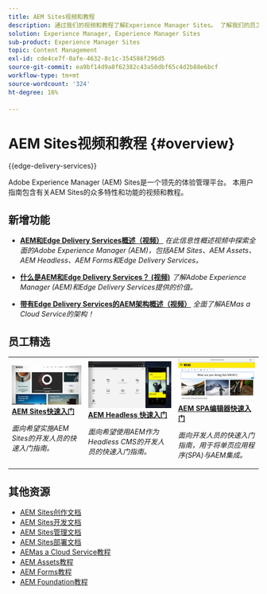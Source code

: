 ```yaml
---
title: AEM Sites视频和教程
description: 通过我们的视频和教程了解Experience Manager Sites。 了解我们的员工选择以及AEM Sites的新增功能。
solution: Experience Manager, Experience Manager Sites
sub-product: Experience Manager Sites
topic: Content Management
exl-id: cde4ce7f-0afe-4632-8c1c-354586f296d5
source-git-commit: ea9bf14d9a8f62382c43a50dbf65c4d2b88e6bcf
workflow-type: tm+mt
source-wordcount: '324'
ht-degree: 16%

---
```


# AEM Sites视频和教程 {#overview}

{{edge-delivery-services}}

Adobe Experience Manager (AEM) Sites是一个领先的体验管理平台。 本用户指南包含有关AEM Sites的众多特性和功能的视频和教程。

<div id="whats-new-section-skip"></div>

## 新增功能

* **[AEM和Edge Delivery Services概述（视频）](https://experienceleague.adobe.com/docs/experience-manager-learn/cloud-service/overview.html?lang=zh-Hans)**
  *在此信息性概述视频中探索全面的Adobe Experience Manager (AEM)，包括AEM Sites、AEM Assets、AEM Headless、AEM Forms和Edge Delivery Services。*

* **[什么是AEM和Edge Delivery Services？ (视频)](https://experienceleague.adobe.com/docs/experience-manager-learn/cloud-service/introduction/what-is-aem-as-a-cloud-service.html)**
  *了解Adobe Experience Manager (AEM)和Edge Delivery Services提供的价值。*

* **[带有Edge Delivery Services的AEM架构概述（视频）](https://experienceleague.adobe.com/docs/experience-manager-learn/cloud-service/introduction/architecture.html?lang=zh-Hans)**
  *全面了解AEMas a Cloud Service的架构！*


<div id="recs-overview-body-1"></div>
<div id="recs-overview-body-2"></div>
<div id="recs-overview-body-3"></div>
<div id="recs-overview-body-4"></div>
<div id="recs-overview-body-5"></div>
<div id="recs-overview-body-6"></div>

<div id="staff-picks-section">

## 员工精选

<table>
<tr>
  <td>
    <a href="https://experienceleague.adobe.com/docs/experience-manager-learn/getting-started-wknd-tutorial-develop/overview.html?lang=zh-Hans">
      <img alt="《AEM Sites 快速入门》 - WKND 教程" src="./assets/aem-wknd-tutorial.png" />
    </a>
    <div>
      <a href="https://experienceleague.adobe.com/docs/experience-manager-learn/getting-started-wknd-tutorial-develop/overview.html?lang=zh-Hans">
    <strong>AEM Sites快速入门</strong>
    </a>
    </div>
    <p>
    <em>面向希望实施AEM Sites的开发人员的快速入门指南。</em>
    <p>
  </td>
  <td>
    <a href="https://experienceleague.adobe.com/docs/experience-manager-learn/getting-started-with-aem-headless/overview.html?lang=zh-Hans">
    <img alt="AEM Headless 快速入门" src="./assets/aem-headless-tutorial.png" />
    </a>
    <div>
    <a href="https://experienceleague.adobe.com/docs/experience-manager-learn/getting-started-with-aem-headless/overview.html?lang=zh-Hans">
    <strong>AEM Headless 快速入门</strong>
    </a>
    </div>
    <p>
    <em>面向希望使用AEM作为Headless CMS的开发人员的快速入门指南。</em>
    </p>
  </td>
  <td>
    <a href="https://experienceleague.adobe.com/docs/experience-manager-learn/getting-started-with-aem-headless/spa-editor/react/overview.html">
      <img alt="AEM SPA编辑器快速入门" src="./assets/aem-wknd-spa-editor-tutorial.png" />
    </a>
     <div>
      <a href="https://experienceleague.adobe.com/docs/experience-manager-learn/getting-started-with-aem-headless/spa-editor/react/overview.html">
        <strong>AEM SPA编辑器快速入门</strong>
      </a>
    </div>
    <p>
    <em>面向开发人员的快速入门指南，用于将单页应用程序(SPA)与AEM集成。</em>
    <p>
  </td>
</tr>
</table>

</div>

## 其他资源

* [AEM Sites创作文档](https://experienceleague.adobe.com/docs/experience-manager-65/authoring/home.html)
* [AEM Sites开发文档](https://experienceleague.adobe.com/docs/experience-manager-65/developing/home.html)
* [AEM Sites管理文档](https://experienceleague.adobe.com/docs/experience-manager-65/administering/home.html)
* [AEM Sites部署文档](https://experienceleague.adobe.com/docs/experience-manager-65/deploying/home.html)
* [AEMas a Cloud Service教程](/help/cloud-service/overview.md)
* [AEM Assets教程](/help/assets/overview.md)
* [AEM Forms教程](/help/forms/overview.md)
* [AEM Foundation教程](/help/foundation/overview.md)
